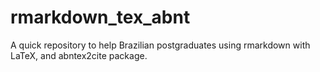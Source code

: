 # rmarkdown_tex_abnt
A quick repository to help Brazilian postgraduates using rmarkdown with LaTeX, and abntex2cite package.
